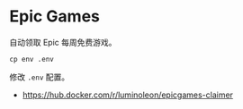 # Epic Games
自动领取 Epic 每周免费游戏。

```
cp env .env
```

修改 `.env` 配置。

- <https://hub.docker.com/r/luminoleon/epicgames-claimer>
